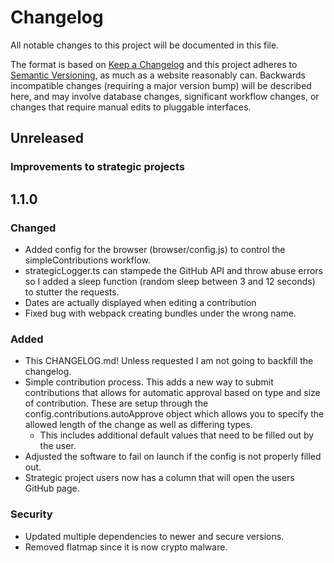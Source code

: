 # Changelog
All notable changes to this project will be documented in this file.

The format is based on [Keep a Changelog](http://keepachangelog.com/en/1.0.0/)
and this project adheres to [Semantic Versioning](http://semver.org/spec/v2.0.0.html), as much as
a website reasonably can. Backwards incompatible changes (requiring a major version bump) will be
described here, and may involve database changes, significant workflow changes, or changes that
require manual edits to pluggable interfaces.

## Unreleased

### Improvements to strategic projects

## 1.1.0

### Changed
- Added config for the browser (browser/config.js) to control the simpleContributions workflow.
- strategicLogger.ts can stampede the GitHub API and throw abuse errors so I added a sleep function (random sleep between 3 and 12 seconds) to stutter the requests.
- Dates are actually displayed when editing a contribution
- Fixed bug with webpack creating bundles under the wrong name.

### Added
- This CHANGELOG.md! Unless requested I am not going to backfill the changelog.
- Simple contribution process. This adds a new way to submit contributions that allows for automatic approval based on type and size of contribution. These are setup through the config.contributions.autoApprove object which allows you to specify the allowed length of the change as well as differing types.
  - This includes additional default values that need to be filled out by the user.
- Adjusted the software to fail on launch if the config is not properly filled out.
- Strategic project users now has a column that will open the users GitHub page.

### Security
- Updated multiple dependencies to newer and secure versions.
- Removed flatmap since it is now crypto malware.
